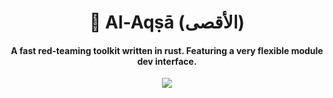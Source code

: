 <h1 align='center'> 🔻 Al-Aqṣā (الأقصى) </h1>

<p align="center">
  <h4 align="center"> A fast red-teaming toolkit written in rust. Featuring a very flexible module dev interface. </h4>
</p>

<p align="center">
    <img src="https://i.imgur.com/zBDRb2G.png" />
</p>
